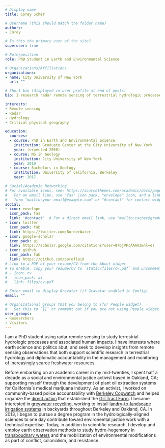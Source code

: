 ```yaml
---
# Display name
title: Corey Scher

# Username (this should match the folder name)
authors:
- Corey

# Is this the primary user of the site?
superuser: true

# Role/position
role: PhD Student in Earth and Environmental Science

# Organizations/Affiliations
organizations:
- name: City University of New York
  url: ""

# Short bio (displayed in user profile at end of posts)
bio: I research radar remote sensing of terrestrial hydrologic processes.

interests:
- Remote sensing
- Radar
- Hydrology
- Critical physical geography

education:
  courses:
  - course: PhD in Earth and Environmental Science
    institution: Graduate Center at the City University of New York
    year: (expected 2050)
  - course: MS in Geology
    institution: City University of New York
    year: 2019
  - course: Bachelors in Geology
    institution: University of California, Berkeley
    year: 2017

# Social/Academic Networking
# For available icons, see: https://sourcethemes.com/academic/docs/page-builder/#icons
#   For an email link, use "fas" icon pack, "envelope" icon, and a link in the
#   form "mailto:your-email@example.com" or "#contact" for contact widget.
social:
- icon: envelope
  icon_pack: fas
  link: '#contact'  # For a direct email link, use "mailto:cscher@gradcenter.cuny.edu".
- icon: twitter
  icon_pack: fab
  link: https://twitter.com/BorderWater
- icon: google-scholar
  icon_pack: ai
  link: https://scholar.google.com/citations?user=87bjVPcAAAAJ&hl=es
- icon: github
  icon_pack: fab
  link: https://github.com/porefluid
# Link to a PDF of your resume/CV from the About widget.
# To enable, copy your resume/CV to `static/files/cv.pdf` and uncomment the lines below.
# - icon: cv
#   icon_pack: ai
#   link: files/cv.pdf

# Enter email to display Gravatar (if Gravatar enabled in Config)
email: ""

# Organizational groups that you belong to (for People widget)
#   Set this to `[]` or comment out if you are not using People widget.
user_groups:
- Researchers
- Visitors
---
```


I am a PhD student using radar remote sensing to study terrestrial hydrologic processes and associated human impacts. I have interests where earth science and politics abut; and seek to develop insights from remote sensing observations that both support scientific research in terrestrial hydrology and diplomatic accountability in the management and monitoring of increasingly scarce freshwater resources. 

Before embarking on an academic career in my mid-twenties, I spent half a decade as a social and environmental justice activist based in Oakland, CA; supporting myself through the development of plant oil extraction systems for California's medical marijuana industry. As an activist, I worked on community-based police accountability with [Berkeley Copwatch](https://www.berkeleycopwatch.org) and helped organize the [direct action](https://www.occupythefarmfilm.com) that established the [Gill Tract Farm](https://www.gilltractfarm.org/). I became interested in [greywater recycling](https://en.wikipedia.org/wiki/Greywater#Irrigation), working to install [landry-to-landscape irrigation systems](https://greywateraction.org/laundry-landscape/)  in backyards throughout Berkeley and Oakland, CA. In 2013, I began to pursue a degree program in the hydrologically-aligned sciences to one day contribute toward environemtal justice work with a technical expertise. Today, in addition to scientific research, I develop and employ earth observation methods to study hydro-hegemony in [transboudnary waters](https://www.unwater.org/water-facts/transboundary-waters/) and the mobilization of environmental modifications as part of conflict, colonialism, and resistance.

